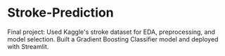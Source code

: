 # Stroke-Prediction
Final project: Used Kaggle's stroke dataset for EDA, preprocessing, and model selection. Built a Gradient Boosting Classifier model and deployed with Streamlit.
